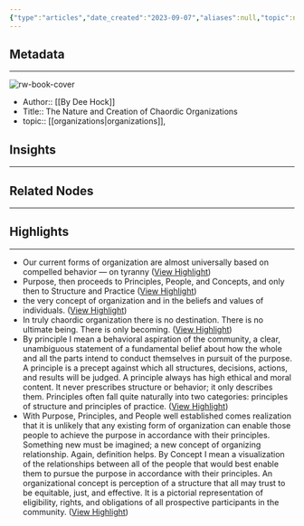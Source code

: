 ```yaml
---
{"type":"articles","date_created":"2023-09-07","aliases":null,"topic":null,"url":"https://thesystemsthinker.com/the-nature-and-creation-of-chaordic-organizations/","layout":null,"banner":null,"dg-publish":true,"tags":null,"permalink":"/300-biblio/200-articles/the-nature-and-creation-of-chaordic-organizations/","dgPassFrontmatter":true,"created":"2023-10-20T12:44:21.000-05:00","updated":"2023-10-20T12:44:21.000-05:00"}
---
```


## Metadata
---
![rw-book-cover](https://thesystemsthinker.com/wp-content/uploads/images/volume-11/that-most-groups-more-fully-realize.jpg)
- Author:: [[By
  Dee Hock]]
- Title:: The Nature and Creation of Chaordic Organizations
- topic:: [[organizations\|organizations]], 



## Insights
---
## Related Nodes
---

## Highlights 
---
- Our current forms of organization are almost universally based on compelled behavior — on tyranny ([View Highlight](https://read.readwise.io/read/01h9qy5xyh9xe7ebkvwf0fpgjj))
- Purpose, then proceeds to Principles, People, and Concepts, and only then to Structure and Practice ([View Highlight](https://read.readwise.io/read/01h9qy8zvb4pny1741bxpkksch))
- the very concept of organization and in the beliefs and values of individuals. ([View Highlight](https://read.readwise.io/read/01h9k5qer7j053x5pg7hqs4n0a))
- In truly chaordic organization there is no destination. There is no ultimate being. There is only becoming. ([View Highlight](https://read.readwise.io/read/01h9k5fc0yqefcwpnk5w902xbr))
- By principle I mean a behavioral aspiration of the community, a clear, unambiguous statement of a fundamental belief about how the whole and all the parts intend to conduct themselves in pursuit of the purpose. A principle is a precept against which all structures, decisions, actions, and results will be judged. A principle always has high ethical and moral content. It never prescribes structure or behavior; it only describes them. Principles often fall quite naturally into two categories: principles of structure and principles of practice. ([View Highlight](https://read.readwise.io/read/01h9k5rvp8wvtxr27vty5720gf))
- With Purpose, Principles, and People well established comes realization that it is unlikely that any existing form of organization can enable those people to achieve the purpose in accordance with their principles. Something new must be imagined; a new concept of organizing relationship. Again, definition helps. By Concept I mean a visualization of the relationships between all of the people that would best enable them to pursue the purpose in accordance with their principles. An organizational concept is perception of a structure that all may trust to be equitable, just, and effective. It is a pictorial representation of eligibility, rights, and obligations of all prospective participants in the community. ([View Highlight](https://read.readwise.io/read/01h9k5p7b6crmctv2tqf5wmh43))

